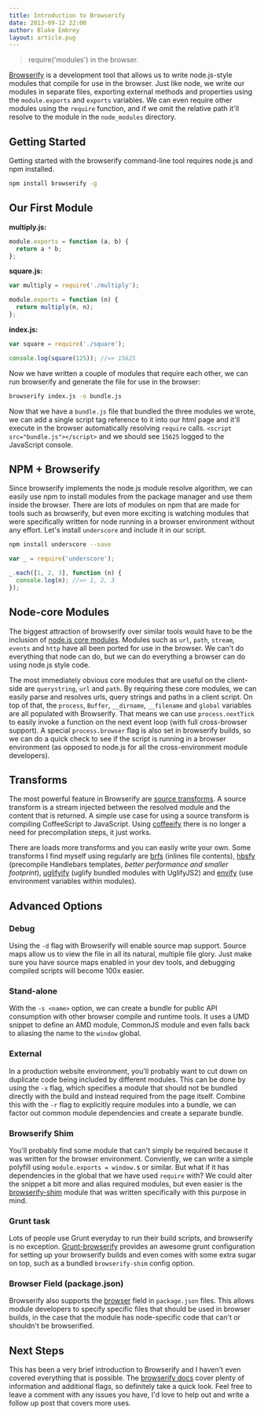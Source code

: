 ```yaml
---
title: Introduction to Browserify
date: 2013-09-12 22:00
author: Blake Embrey
layout: article.pug
---
```


> require('modules') in the browser.

[Browserify](https://github.com/substack/node-browserify) is a development tool that allows us to write node.js-style modules that compile for use in the browser. Just like node, we write our modules in separate files, exporting external methods and properties using the `module.exports` and `exports` variables. We can even require other modules using the `require` function, and if we omit the relative path it'll resolve to the module in the `node_modules` directory.

## Getting Started

Getting started with the browserify command-line tool requires node.js and npm installed.

```bash
npm install browserify -g
```

## Our First Module

**multiply.js:**

```javascript
module.exports = function (a, b) {
  return a * b;
};
```

**square.js:**

```javascript
var multiply = require('./multiply');

module.exports = function (n) {
  return multiply(n, n);
};
```

**index.js:**

```javascript
var square = require('./square');

console.log(square(125)); //=> 15625
```

Now we have written a couple of modules that require each other, we can run browserify and generate the file for use in the browser:

```bash
browserify index.js -o bundle.js
```

Now that we have a `bundle.js` file that bundled the three modules we wrote, we can add a single script tag reference to it into our html page and it'll execute in the browser automatically resolving `require` calls. `<script src="bundle.js"></script>` and we should see `15625` logged to the JavaScript console.

## NPM + Browserify

Since browserify implements the node.js module resolve algorithm, we can easily use npm to install modules from the package manager and use them inside the browser. There are lots of modules on npm that are made for tools such as browserify, but even more exciting is watching modules that were specifically written for node running in a browser environment without any effort. Let's install `underscore` and include it in our script.

```bash
npm install underscore --save
```

```javascript
var _ = require('underscore');

_.each([1, 2, 3], function (n) {
  console.log(n); //=> 1, 2, 3
});
```

## Node-core Modules

The biggest attraction of browserify over similar tools would have to be the inclusion of [node.js core modules](https://github.com/substack/node-browserify#compatibility). Modules such as `url`, `path`, `stream`, `events` and `http` have all been ported for use in the browser. We can't do everything that node can do, but we can do everything a browser can do using node.js style code.

The most immediately obvious core modules that are useful on the client-side are `querystring`, `url` and `path`. By requiring these core modules, we can easily parse and resolves urls, query strings and paths in a client script. On top of that, the `process`, `Buffer`, `__dirname`, `__filename` and `global` variables are all populated with Browserify. That means we can use `process.nextTick` to easily invoke a function on the next event loop (with full cross-browser support). A special `process.browser` flag is also set in browserify builds, so we can do a quick check to see if the script is running in a browser environment (as opposed to node.js for all the cross-environment module developers).

## Transforms

The most powerful feature in Browserify are [source transforms](https://github.com/substack/node-browserify#list-of-source-transforms). A source transform is a stream injected between the resolved module and the content that is returned. A simple use case for using a source transform is compiling CoffeeScript to JavaScript. Using [coffeeify](https://github.com/substack/coffeeify) there is no longer a need for precompilation steps, it just works.

There are loads more transforms and you can easily write your own. Some transforms I find myself using regularly are [brfs](https://github.com/substack/brfs) (inlines file contents), [hbsfy](https://github.com/epeli/node-hbsfy) (precompile Handlebars templates, *better performance and smaller footprint*), [uglifyify](https://github.com/hughsk/uglifyify) (uglify bundled modules with UglifyJS2) and [envify](https://github.com/hughsk/envify) (use environment variables within modules).

## Advanced Options

### Debug

Using the `-d` flag with Browserify will enable source map support. Source maps allow us to view the file in all its natural, multiple file glory. Just make sure you have source maps enabled in your dev tools, and debugging compiled scripts will become 100x easier.

### Stand-alone

With the `-s <name>` option, we can create a bundle for public API consumption with other browser compile and runtime tools. It uses a UMD snippet to define an AMD module, CommonJS module and even falls back to aliasing the name to the `window` global.

### External

In a production website environment, you'll probably want to cut down on duplicate code being included by different modules. This can be done by using the `-x` flag, which specifies a module that should not be bundled directly with the build and instead required from the page itself. Combine this with the `-r` flag to explicitly require modules into a bundle, we can factor out common module dependencies and create a separate bundle.

### Browserify Shim

You'll probably find some module that can't simply be required because it was written for the browser environment. Conviently, we can write a simple polyfill using `module.exports = window.$` or similar. But what if it has dependencies in the global that we have used `require` with? We could alter the snippet a bit more and alias required modules, but even easier is the [browserify-shim](https://github.com/thlorenz/browserify-shim) module that was written specifically with this purpose in mind.

### Grunt task

Lots of people use Grunt everyday to run their build scripts, and browserify is no exception. [Grunt-browserify](https://github.com/jmreidy/grunt-browserify) provides an awesome grunt configuration for setting up your browserify builds and even comes with some extra sugar on top, such as a bundled `browserify-shim` config option.

### Browser Field (package.json)

Browserify also supports the [browser](https://gist.github.com/shtylman/4339901) field in `package.json` files. This allows module developers to specify specific files that should be used in browser builds, in the case that the module has node-specific code that can't or shouldn't be browserified.

## Next Steps

This has been a very brief introduction to Browserify and I haven't even covered everything that is possible. The [browserify docs](https://github.com/substack/node-browserify) cover plenty of information and additional flags, so definitely take a quick look. Feel free to leave a comment with any issues you have, I'd love to help out and write a follow up post that covers more uses.
